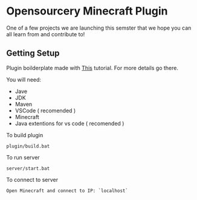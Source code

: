 # Opensourcery Minecraft Plugin

One of a few projects we are launching this semster that we hope you can all learn from and contribute to!

## Getting Setup

Plugin boilderplate made with [This](https://www.spigotmc.org/wiki/creating-a-blank-spigot-plugin-in-vs-code/) tutorial. For more details go there.

You will need:

- Jave
- JDK
- Maven
- VSCode ( recomended )
- Minecraft 
- Java extentions for vs code ( recomended )

To build plugin 
```
plugin/build.bat
```

To run server
```
server/start.bat
```

To connect to server
```
Open Minecraft and connect to IP: `localhost`
```